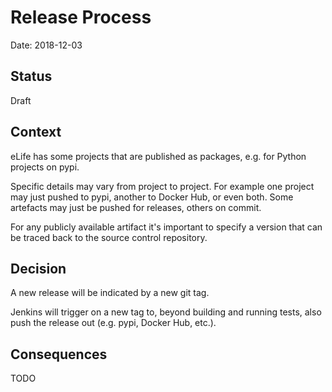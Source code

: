# Release Process

Date: 2018-12-03

## Status

Draft

## Context

eLife has some projects that are published as packages, e.g. for Python projects on pypi.

Specific details may vary from project to project. For example one project may just pushed to pypi, another to Docker Hub, or even both. Some artefacts may just be pushed for releases, others on commit.

For any publicly available artifact it's important to specify a version that can be traced back to the source control repository.

## Decision

A new release will be indicated by a new git tag.

Jenkins will trigger on a new tag to, beyond building and running tests, also push the release out (e.g. pypi, Docker Hub, etc.).

## Consequences

TODO

